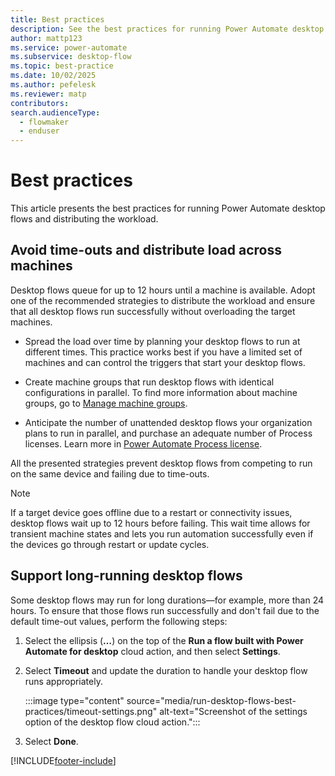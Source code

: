 ```yaml
---
title: Best practices
description: See the best practices for running Power Automate desktop flows.
author: mattp123
ms.service: power-automate
ms.subservice: desktop-flow
ms.topic: best-practice
ms.date: 10/02/2025
ms.author: pefelesk
ms.reviewer: matp
contributors:
search.audienceType: 
  - flowmaker
  - enduser
---
```


# Best practices

This article presents the best practices for running Power Automate desktop flows and distributing the workload.

## Avoid time-outs and distribute load across machines

Desktop flows queue for up to 12 hours until a machine is available. Adopt one of the recommended strategies to distribute the workload and ensure that all desktop flows run successfully without overloading the target machines.

- Spread the load over time by planning your desktop flows to run at different times. This practice works best if you have a limited set of machines and can control the triggers that start your desktop flows.

- Create machine groups that run desktop flows with identical configurations in parallel. To find more information about machine groups, go to [Manage machine groups](manage-machine-groups.md).

- Anticipate the number of unattended desktop flows your organization plans to run in parallel, and purchase an adequate number of Process licenses. Learn more in [Power Automate Process license](/power-platform/admin/power-automate-licensing/deep-dive-on-specific-license#power-automate-process-license).

All the presented strategies prevent desktop flows from competing to run on the same device and failing due to time-outs.

> [!NOTE]
>
> If a target device goes offline due to a restart or connectivity issues, desktop flows wait up to 12 hours before failing. This wait time allows for transient machine states and lets you run automation successfully even if the devices go through restart or update cycles.

## Support long-running desktop flows

Some desktop flows may run for long durations—for example, more than 24 hours. To ensure that those flows run successfully and don't fail due to the default time-out values, perform the following steps:

1. Select the ellipsis (**…**) on the top of the **Run a flow built with Power Automate for desktop** cloud action, and then select **Settings**.

1. Select **Timeout** and update the duration to handle your desktop flow runs appropriately.

    :::image type="content" source="media/run-desktop-flows-best-practices/timeout-settings.png" alt-text="Screenshot of the settings option of the desktop flow cloud action.":::

1. Select **Done**.

[!INCLUDE[footer-include](../includes/footer-banner.md)]
